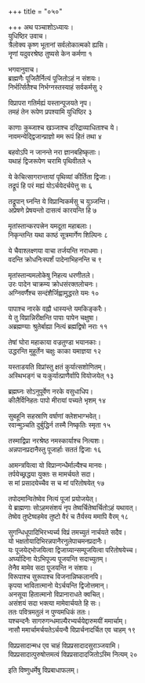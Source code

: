 +++
title = "०५०"

+++
अथ पञ्चाशोऽध्यायः।  
युधिष्ठिर उवाच।  
त्रैलोक्य कृष्ण भूतानां सर्वलोकात्मको ह्यसि।  
नॄणां यदुवरश्रेष्ठ तुष्यसे केन कर्मणा १

भगवानुवाच।  
ब्राह्मणैः पूजितैर्नित्यं पूजितोऽहं न संशयः।  
निर्भर्त्सितैश्च निर्भग्नस्तस्याहं सर्वकर्मसु २

विप्रापरा गतिर्मह्यं यस्तान्पूजयते नृप।  
तमहं तेन रूपेण प्रपश्यामि युधिष्ठिर ३

काणाः कुब्जाश्च खञ्जाश्च दरिद्राव्याधिताश्च ये।  
नावमन्येद्द्विजान्प्राज्ञो मम रूपं हितं तथा ४

बहवोऽपि न जानन्ते नरा ज्ञानबहिष्कृताः।  
यथाहं द्विजरूपेण चरामि पृथिवीतले ५

ये केचित्सागरान्तायां पृथिव्यां कीर्तिता द्विजाः।  
तद्रूपं हि परं मह्यं योऽर्चयेदर्चयेत्तु सः ६

तद्रूपान् घ्नन्ति ये विप्रान्विकर्मसु च युञ्जन्ति।  
अप्रेषणे प्रेषयन्तो दासत्वं कारयन्ति हि ७

मृतांस्तान्करपत्त्रेन यमदूता महाबलाः।  
निकृन्तन्ति यथा काष्ठं सूत्रमार्गेण शिल्पिनः ८

ये चैवाश्लक्ष्णया वाचा तर्जयन्ति नराधमाः।  
वदन्ति क्रोधनिःस्पर्शं पादेनाभिहनन्ति च ९

मृतांस्तान्यमलोकेषु निहत्य धरणीतले।  
उरः पादेन चाक्रम्य क्रोधसंरक्तलोचनः।  
अग्निवर्णैश्च सन्दंशैर्जिह्वामुद्धरते यमः १०

पापाश्च नारके वह्नौ धास्यन्ते यमकिङ्करैः।  
ये तु विप्रान्निरीक्षन्ति पापाः पापेन चक्षुषा।  
अब्रह्मण्याः श्रुतेर्बाह्या नित्यं ब्रह्मद्विषो नराः ११

तेषां घोरा महाकाया वज्रतुण्डा भयानकाः।  
उद्धरन्ति मुहूर्तेन चक्षुः काका यमाज्ञया १२

यस्ताडयति विप्रांस्तु क्षतं कुर्यात्सशोणितम्।  
अस्थिभङ्गं च यःकुर्यात्प्राणैर्वापि वियोजयेत् १३

ब्रह्मघ्नः सोऽनुपूर्वेण नरके वसुधाधिप।  
कीलैर्विनिहतः पापो मीरायां पच्यते भृशम् १४

सुबहूनि सहस्राणि वर्षाणां क्लेशभाग्भवेत्।  
रवान्मुञ्चति दुर्बुद्धिर्न तस्मै निष्कृतिः स्मृता १५

तस्माद्विप्रा नरश्रेष्ठ नमस्कार्याश्च नित्यशः।  
अन्नपानप्रदानैस्तु पूजार्हाः सततं द्विजाः १६

आमन्त्रयित्वा यो विप्रान्गन्धैर्माल्यैश्च मानवः।  
तर्पयेच्छ्रद्धया युक्तः स मामर्चयते सदा।  
स मां प्रसादयेच्चैव स च मां परितोषयेत् १७

तपोदमान्वितेष्वेव नित्यं पूजां प्रयोजयेत्।  
ये ब्राह्मणाः सोऽहमसंशयं नृप तेष्वर्चितेष्वर्चितोऽहं यथावत्।  
तेष्वेव तुष्टेष्वहमेव तुष्टो वैरं च तैर्यस्य ममापि वैरम् १८

सुगन्धिधूपादिभिरभ्यर्च्य विप्रं तमच्युतं नार्चयते सदैव।  
यो भक्षतोयादिभिरन्नपानैरनुलेपाचमनप्रदानैः।  
यः पूजयेद्भोजयित्वा द्विजाग्र्यान्सम्पूजयित्वा परितोषयेच्च।  
अर्घ्यादिना येऽभिपूज्य पूजयन्ति सदाच्युतम्।  
तेनैव मामेव सदा पूजयन्ति न संशयः।  
विरूपाश्च सुरूपाश्च विजनान्निष्कलानपि।  
कृपया भावितात्मानो येऽर्चयन्ति द्विजोत्तमान्।  
अनसूया हितात्मानो विप्रानाराधते क्वचित्।  
असंशयं सदा भक्त्या मामेवार्चयते हि सः।  
ततः पवित्रमतुलं न पुण्यमधिकं ततः।  
यश्चन्दनैः सागरुगन्धमाल्यैरभ्यर्चयेद्दारुमयीं ममार्चाम्।  
नासौ ममार्चामर्चयतेऽर्चयन्वै विप्रार्चनादर्चित एव चाहम् १९

विप्रप्रसादान्मध एव चाहं विप्रप्रसादादसुराञ्जयामि।  
विप्रप्रसादात्पुरुषोत्तमत्वं विप्रप्रसादादजितोऽस्मि नित्यम् २०

इति विष्णुधर्मेषु विप्रबाधाफलम्।  
